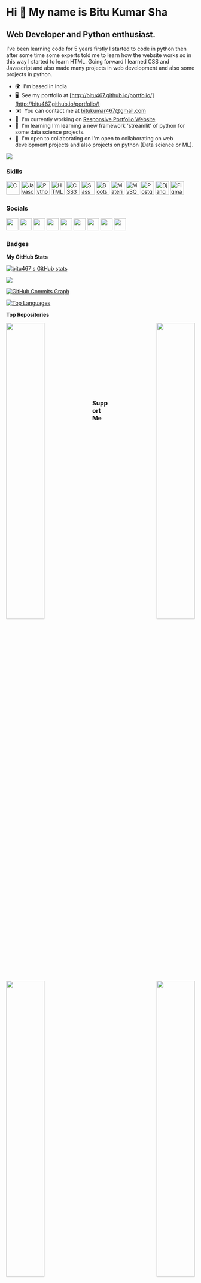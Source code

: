 Hi 👋 My name is Bitu Kumar Sha
===============================

Web Developer and Python enthusiast.
------------------------------------

I've been learning code for 5 years firstly I started to code in python then after some time some experts told me to learn how the website works so in this way I started to learn HTML. Going forward I learned CSS and Javascript and also made many projects in web development and also some projects in python.

* 🌍  I'm based in India
* 🖥️  See my portfolio at [http://bitu467.github.io/portfolio/](http://bitu467.github.io/portfolio/)
* ✉️  You can contact me at [bitukumar467@gmail.com](mailto:bitukumar467@gmail.com)
* 🚀  I'm currently working on [Responsive Portfolio Website](http://bitu467.github.io/portfolio/)
* 🧠  I'm learning I'm learning a new framework 'streamlit' of python for some data science projects.
* 🤝  I'm open to collaborating on I'm open to collaborating on web development projects and also projects on python (Data science or ML).

<a href="https://www.github.com/bitu467" target="_blank" rel="noreferrer"><img
src="https://img.shields.io/github/followers/bitu467?logo=github&style=for-the-badge&color=0891b2&labelColor=1c1917" /></a>

### Skills

<p align="left">
<a href="https://docs.microsoft.com/en-us/cpp/?view=msvc-170" target="_blank" rel="noreferrer"><img src="https://raw.githubusercontent.com/danielcranney/readme-generator/main/public/icons/skills/c-colored.svg" width="36" height="36" alt="C" /></a>
<a href="https://developer.mozilla.org/en-US/docs/Web/JavaScript" target="_blank" rel="noreferrer"><img src="https://raw.githubusercontent.com/danielcranney/readme-generator/main/public/icons/skills/javascript-colored.svg" width="36" height="36" alt="Javascript" /></a>
<a href="https://www.python.org/" target="_blank" rel="noreferrer"><img src="https://raw.githubusercontent.com/danielcranney/readme-generator/main/public/icons/skills/python-colored.svg" width="36" height="36" alt="Python" /></a>
<a href="https://developer.mozilla.org/en-US/docs/Glossary/HTML5" target="_blank" rel="noreferrer"><img src="https://raw.githubusercontent.com/danielcranney/readme-generator/main/public/icons/skills/html5-colored.svg" width="36" height="36" alt="HTML5" /></a>
<a href="https://www.w3.org/TR/CSS/#css" target="_blank" rel="noreferrer"><img src="https://raw.githubusercontent.com/danielcranney/readme-generator/main/public/icons/skills/css3-colored.svg" width="36" height="36" alt="CSS3" /></a>
<a href="https://sass-lang.com/" target="_blank" rel="noreferrer"><img src="https://raw.githubusercontent.com/danielcranney/readme-generator/main/public/icons/skills/sass-colored.svg" width="36" height="36" alt="Sass" /></a>
<a href="https://getbootstrap.com/" target="_blank" rel="noreferrer"><img src="https://raw.githubusercontent.com/danielcranney/readme-generator/main/public/icons/skills/bootstrap-colored.svg" width="36" height="36" alt="Bootstrap" /></a>
<a href="https://mui.com/" target="_blank" rel="noreferrer"><img src="https://raw.githubusercontent.com/danielcranney/readme-generator/main/public/icons/skills/materialui-colored.svg" width="36" height="36" alt="Material UI" /></a>
<a href="https://www.mysql.com/" target="_blank" rel="noreferrer"><img src="https://raw.githubusercontent.com/danielcranney/readme-generator/main/public/icons/skills/mysql-colored.svg" width="36" height="36" alt="MySQL" /></a>
<a href="https://www.postgresql.org/" target="_blank" rel="noreferrer"><img src="https://raw.githubusercontent.com/danielcranney/readme-generator/main/public/icons/skills/postgresql-colored.svg" width="36" height="36" alt="PostgreSQL" /></a>
<a href="https://www.djangoproject.com/" target="_blank" rel="noreferrer"><img src="https://raw.githubusercontent.com/danielcranney/readme-generator/main/public/icons/skills/django-colored-dark.svg" width="36" height="36" alt="Django" /></a>
<a href="https://www.figma.com/" target="_blank" rel="noreferrer"><img src="https://raw.githubusercontent.com/danielcranney/readme-generator/main/public/icons/skills/figma-colored.svg" width="36" height="36" alt="Figma" /></a>
</p>


### Socials

<p align="left"> <a href="https://www.behance.com/bitu467" target="_blank" rel="noreferrer"><img src="https://raw.githubusercontent.com/danielcranney/readme-generator/main/public/icons/socials/behance.svg" width="32" height="32" /></a> <a href="https://www.codepen.io/bitu467" target="_blank" rel="noreferrer"><img src="https://raw.githubusercontent.com/danielcranney/readme-generator/main/public/icons/socials/codepen-dark.svg" width="32" height="32" /></a> <a href="https://www.dribbble.com/bitu467" target="_blank" rel="noreferrer"><img src="https://raw.githubusercontent.com/danielcranney/readme-generator/main/public/icons/socials/dribbble.svg" width="32" height="32" /></a> <a href="https://www.github.com/bitu467" target="_blank" rel="noreferrer"><img src="https://raw.githubusercontent.com/danielcranney/readme-generator/main/public/icons/socials/github-dark.svg" width="32" height="32" /></a> <a href="https://bitu467" target="_blank" rel="noreferrer"><img src="https://raw.githubusercontent.com/danielcranney/readme-generator/main/public/icons/socials/hashnode.svg" width="32" height="32" /></a> <a href="http://www.instagram.com/bitu467" target="_blank" rel="noreferrer"><img src="https://raw.githubusercontent.com/danielcranney/readme-generator/main/public/icons/socials/instagram.svg" width="32" height="32" /></a> <a href="https://www.linkedin.com/in/bitu467" target="_blank" rel="noreferrer"><img src="https://raw.githubusercontent.com/danielcranney/readme-generator/main/public/icons/socials/linkedin.svg" width="32" height="32" /></a> <a href="http://www.medium.com/bitu467" target="_blank" rel="noreferrer"><img src="https://raw.githubusercontent.com/danielcranney/readme-generator/main/public/icons/socials/medium-dark.svg" width="32" height="32" /></a> <a href="https://www.stackoverflow.com/users/13846332" target="_blank" rel="noreferrer"><img src="https://raw.githubusercontent.com/danielcranney/readme-generator/main/public/icons/socials/stackoverflow.svg" width="32" height="32" /></a></p>

### Badges

<b>My GitHub Stats</b>

<a href="http://www.github.com/bitu467"><img src="https://github-readme-stats.vercel.app/api?username=bitu467&show_icons=true&hide=&count_private=true&title_color=ef4444&text_color=facc15&icon_color=0891b2&bg_color=1c1917&hide_border=true&show_icons=true" alt="bitu467's GitHub stats" /></a>

<a href="http://www.github.com/bitu467"><img src="https://github-readme-streak-stats.herokuapp.com/?user=bitu467&stroke=facc15&background=1c1917&ring=ef4444&fire=ef4444&currStreakNum=facc15&currStreakLabel=ef4444&sideNums=facc15&sideLabels=facc15&dates=facc15&hide_border=true" /></a>

<a href="http://www.github.com/bitu467"><img src="https://activity-graph.herokuapp.com/graph?username=bitu467&bg_color=1c1917&color=facc15&line=0891b2&point=facc15&area_color=1c1917&area=true&hide_border=true&custom_title=GitHub%20Commits%20Graph" alt="GitHub Commits Graph" /></a>

<a href="https://github.com/bitu467" align="left"><img src="https://github-readme-stats.vercel.app/api/top-langs/?username=bitu467&langs_count=10&title_color=ef4444&text_color=facc15&icon_color=0891b2&bg_color=1c1917&hide_border=true&locale=en&custom_title=Top%20%Languages" alt="Top Languages" /></a>

<b>Top Repositories</b>

<div width="100%" align="center"><a href="https://github.com/bitu467/portfolio" align="left"><img align="left" width="45%" src="https://github-readme-stats.vercel.app/api/pin/?username=bitu467&repo=portfolio&title_color=ef4444&text_color=facc15&icon_color=0891b2&bg_color=1c1917&hide_border=true&locale=en" /></a><a href="https://github.com/bitu467/freecodecamp_projects" align="right"><img align="right" width="45%" src="https://github-readme-stats.vercel.app/api/pin/?username=bitu467&repo=freecodecamp_projects&title_color=ef4444&text_color=facc15&icon_color=0891b2&bg_color=1c1917&hide_border=true&locale=en" /></a></div><br /><br /><br /><br /><br />

<br /><br />

<div width="100%" align="center"><a href="https://github.com/bitu467/stats-preview" align="left"><img align="left" width="45%" src="https://github-readme-stats.vercel.app/api/pin/?username=bitu467&repo=stats-preview&title_color=ef4444&text_color=facc15&icon_color=0891b2&bg_color=1c1917&hide_border=true&locale=en" /></a><a href="https://github.com/bitu467/order-component-summary" align="right"><img align="right" width="45%" src="https://github-readme-stats.vercel.app/api/pin/?username=bitu467&repo=order-component-summary&title_color=ef4444&text_color=facc15&icon_color=0891b2&bg_color=1c1917&hide_border=true&locale=en" /></a></div>

<br />
<br />

### Support Me

<a href="https://www.buymeacoffee.com/bitu467"><img src="https://cdn.buymeacoffee.com/buttons/v2/default-yellow.png" width="200" /></a>

